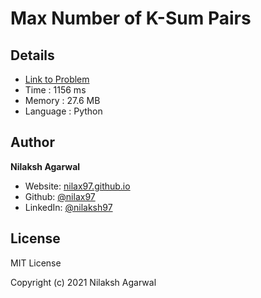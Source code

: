 # Max Number of K-Sum Pairs


## Details

* [Link to Problem](https://leetcode.com/problems/max-number-of-k-sum-pairs/)
* Time : 1156 ms
* Memory : 27.6 MB
* Language : Python

## Author

**Nilaksh Agarwal**

* Website: [nilax97.github.io](https://nilax97.github.io/)
* Github: [@nilax97](https://github.com/nilax97)
* LinkedIn: [@nilaksh97](https://linkedin.com/in/nilaksh97)

## License

MIT License

Copyright (c) 2021 Nilaksh Agarwal

